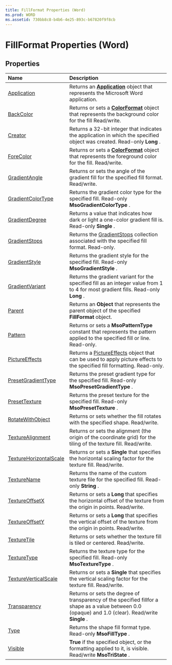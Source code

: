 ```yaml
---
title: FillFormat Properties (Word)
ms.prod: WORD
ms.assetid: 730bb8c8-b4b6-4e25-893c-b67820f9f8cb
---
```



# FillFormat Properties (Word)

## Properties



|**Name**|**Description**|
|:-----|:-----|
|[Application](fillformat-application-property-word.md)|Returns an  **[Application](application-object-word.md)** object that represents the Microsoft Word application.|
|[BackColor](fillformat-backcolor-property-word.md)|Returns or sets a  **[ColorFormat](colorformat-object-word.md)** object that represents the background color for the fill Read/write.|
|[Creator](fillformat-creator-property-word.md)|Returns a 32-bit integer that indicates the application in which the specified object was created. Read-only  **Long** .|
|[ForeColor](fillformat-forecolor-property-word.md)|Returns or sets a  **[ColorFormat](colorformat-object-word.md)** object that represents the foreground color for the fill. Read/write.|
|[GradientAngle](fillformat-gradientangle-property-word.md)|Returns or sets the angle of the gradient fill for the specified fill format. Read/write.|
|[GradientColorType](fillformat-gradientcolortype-property-word.md)|Returns the gradient color type for the specified fill. Read-only  **MsoGradientColorType** .|
|[GradientDegree](fillformat-gradientdegree-property-word.md)|Returns a value that indicates how dark or light a one-color gradient fill is. Read-only  **Single** .|
|[GradientStops](fillformat-gradientstops-property-word.md)|Returns the [GradientStops](gradientstops-object-office.md) collection associated with the specified fill format. Read-only.|
|[GradientStyle](fillformat-gradientstyle-property-word.md)|Returns the gradient style for the specified fill. Read-only  **MsoGradientStyle** .|
|[GradientVariant](fillformat-gradientvariant-property-word.md)|Returns the gradient variant for the specified fill as an integer value from 1 to 4 for most gradient fills. Read-only  **Long** .|
|[Parent](fillformat-parent-property-word.md)|Returns an  **Object** that represents the parent object of the specified **FillFormat** object.|
|[Pattern](fillformat-pattern-property-word.md)|Returns or sets a  **MsoPatternType** constant that represents the pattern applied to the specified fill or line. Read-only.|
|[PictureEffects](fillformat-pictureeffects-property-word.md)|Returns a [PictureEffects](pictureeffects-object-office.md) object that can be used to apply picture effects to the specified fill formatting. Read-only.|
|[PresetGradientType](fillformat-presetgradienttype-property-word.md)|Returns the preset gradient type for the specified fill. Read-only  **MsoPresetGradientType** .|
|[PresetTexture](fillformat-presettexture-property-word.md)|Returns the preset texture for the specified fill. Read-only  **MsoPresetTexture** .|
|[RotateWithObject](fillformat-rotatewithobject-property-word.md)|Returns or sets whether the fill rotates with the specified shape. Read/write.|
|[TextureAlignment](fillformat-texturealignment-property-word.md)|Returns or sets the alignment (the origin of the coordinate grid) for the tiling of the texture fill. Read/write.|
|[TextureHorizontalScale](fillformat-texturehorizontalscale-property-word.md)|Returns or sets a  **Single** that specifies the horizontal scaling factor for the texture fill. Read/write.|
|[TextureName](fillformat-texturename-property-word.md)|Returns the name of the custom texture file for the specified fill. Read-only  **String** .|
|[TextureOffsetX](fillformat-textureoffsetx-property-word.md)|Returns or sets a  **Long** that specifies the horizontal offset of the texture from the origin in points. Read/write.|
|[TextureOffsetY](fillformat-textureoffsety-property-word.md)|Returns or sets a  **Long** that specifies the vertical offset of the texture from the origin in points. Read/write.|
|[TextureTile](fillformat-texturetile-property-word.md)|Returns or sets whether the texture fill is tiled or centered. Read/write.|
|[TextureType](fillformat-texturetype-property-word.md)|Returns the texture type for the specified fill. Read-only  **MsoTextureType** .|
|[TextureVerticalScale](fillformat-textureverticalscale-property-word.md)|Returns or sets a  **Single** that specifies the vertical scaling factor for the texture fill. Read/write.|
|[Transparency](fillformat-transparency-property-word.md)|Returns or sets the degree of transparency of the specified fillfor a shape as a value between 0.0 (opaque) and 1.0 (clear). Read/write  **Single** .|
|[Type](fillformat-type-property-word.md)|Returns the shape fill format type. Read-only  **MsoFillType** .|
|[Visible](fillformat-visible-property-word.md)| **True** if the specified object, or the formatting applied to it, is visible. Read/write **MsoTriState** .|

